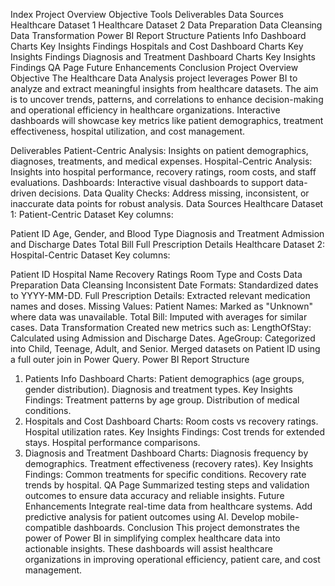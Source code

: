 Index
Project Overview
Objective
Tools
Deliverables
Data Sources
Healthcare Dataset 1
Healthcare Dataset 2
Data Preparation
Data Cleansing
Data Transformation
Power BI Report Structure
Patients Info Dashboard
Charts
Key Insights Findings
Hospitals and Cost Dashboard
Charts
Key Insights Findings
Diagnosis and Treatment Dashboard
Charts
Key Insights Findings
QA Page
Future Enhancements
Conclusion
Project Overview
Objective
The Healthcare Data Analysis project leverages Power BI to analyze and extract meaningful insights from healthcare datasets. The aim is to uncover trends, patterns, and correlations to enhance decision-making and operational efficiency in healthcare organizations. Interactive dashboards will showcase key metrics like patient demographics, treatment effectiveness, hospital utilization, and cost management.

Deliverables
Patient-Centric Analysis:
Insights on patient demographics, diagnoses, treatments, and medical expenses.
Hospital-Centric Analysis:
Insights into hospital performance, recovery ratings, room costs, and staff evaluations.
Dashboards:
Interactive visual dashboards to support data-driven decisions.
Data Quality Checks:
Address missing, inconsistent, or inaccurate data points for robust analysis.
Data Sources
Healthcare Dataset 1: Patient-Centric Dataset
Key columns:

Patient ID
Age, Gender, and Blood Type
Diagnosis and Treatment
Admission and Discharge Dates
Total Bill
Full Prescription Details
Healthcare Dataset 2: Hospital-Centric Dataset
Key columns:

Patient ID
Hospital Name
Recovery Ratings
Room Type and Costs
Data Preparation
Data Cleansing
Inconsistent Date Formats: Standardized dates to YYYY-MM-DD.
Full Prescription Details: Extracted relevant medication names and doses.
Missing Values:
Patient Names: Marked as "Unknown" where data was unavailable.
Total Bill: Imputed with averages for similar cases.
Data Transformation
Created new metrics such as:
LengthOfStay: Calculated using Admission and Discharge Dates.
AgeGroup: Categorized into Child, Teenage, Adult, and Senior.
Merged datasets on Patient ID using a full outer join in Power Query.
Power BI Report Structure
1. Patients Info Dashboard
Charts:
Patient demographics (age groups, gender distribution).
Diagnosis and treatment types.
Key Insights Findings:
Treatment patterns by age group.
Distribution of medical conditions.
2. Hospitals and Cost Dashboard
Charts:
Room costs vs recovery ratings.
Hospital utilization rates.
Key Insights Findings:
Cost trends for extended stays.
Hospital performance comparisons.
3. Diagnosis and Treatment Dashboard
Charts:
Diagnosis frequency by demographics.
Treatment effectiveness (recovery rates).
Key Insights Findings:
Common treatments for specific conditions.
Recovery rate trends by hospital.
QA Page
Summarized testing steps and validation outcomes to ensure data accuracy and reliable insights.
Future Enhancements
Integrate real-time data from healthcare systems.
Add predictive analysis for patient outcomes using AI.
Develop mobile-compatible dashboards.
Conclusion
This project demonstrates the power of Power BI in simplifying complex healthcare data into actionable insights. These dashboards will assist healthcare organizations in improving operational efficiency, patient care, and cost management.
